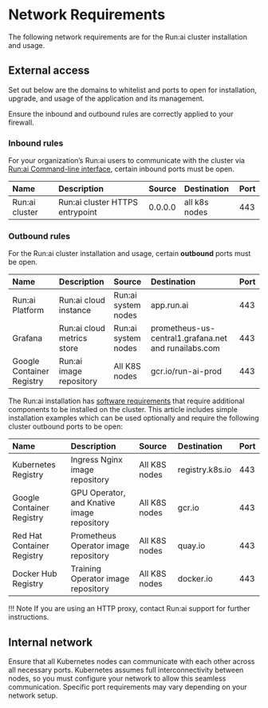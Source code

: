 # Network Requirements  


The following network requirements are for the Run:ai cluster installation and usage.

## External access

Set out below are the domains to whitelist and ports to open for installation, upgrade, and usage of the application and its management.

Ensure the inbound and outbound rules are correctly applied to your firewall.

### Inbound rules

For your organization’s Run:ai users to communicate with the cluster via [Run:ai Command-line interface](../../researcher-setup/researcher-setup-intro.md), certain inbound ports must be open.

| Name | Description | Source | Destination | Port |
| :---- | :---- | :---- | :---- | :---- |
| Run:ai cluster | Run:ai cluster HTTPS entrypoint | 0.0.0.0 | all k8s nodes | 443 |

### Outbound rules

For the Run:ai cluster installation and usage, certain __outbound__ ports must be open.

| Name | Description | Source | Destination | Port |
| :---- | :---- | :---- | :---- | :---- |
| Run:ai Platform | Run:ai cloud instance | Run:ai system nodes | app.run.ai | 443 |
| Grafana | Run:ai cloud metrics store | Run:ai system nodes | prometheus-us-central1.grafana.net and runailabs.com | 443 |
| Google Container Registry | Run:ai image repository | All K8S nodes	 | gcr.io/run-ai-prod | 443 |

The Run:ai installation has [software requirements](cluster-prerequisites.md#software-requirements) that require additional components to be installed on the cluster. This article includes simple installation examples which can be used optionally and require the following cluster outbound ports to be open:

| Name | Description | Source | Destination | Port |
| :---- | :---- | :---- | :---- | :---- |
| Kubernetes Registry | Ingress Nginx image repository | All K8S nodes	 | registry.k8s.io | 443 |
| Google Container Registry | GPU Operator, and Knative image repository | All K8S nodes	 | gcr.io | 443 |
| Red Hat Container Registry | Prometheus Operator image repository | All K8S nodes	 | quay.io | 443 |
| Docker Hub Registry | Training Operator image repository | All K8S nodes	 | docker.io | 443 |

!!! Note
    If you are using an HTTP proxy, contact Run:ai support for further instructions.

## Internal network

Ensure that all Kubernetes nodes can communicate with each other across all necessary ports. Kubernetes assumes full interconnectivity between nodes, so you must configure your network to allow this seamless communication. Specific port requirements may vary depending on your network setup.

